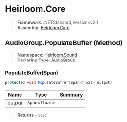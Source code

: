 # Heirloom.Core

> **Framework**: .NETStandard,Version=v2.1  
> **Assembly**: [Heirloom.Core][0]

## AudioGroup.PopulateBuffer (Method)

> **Namespace**: [Heirloom.Sound][0]  
> **Declaring Type**: [AudioGroup][1]

### PopulateBuffer(Span<float>)

```cs
protected void PopulateBuffer(Span<float> output)
```

| Name   | Type          | Summary |
|--------|---------------|---------|
| output | `Span<float>` |         |

> **Returns** - `void`

[0]: ../../../Heirloom.Core.md
[1]: ../AudioGroup.md
